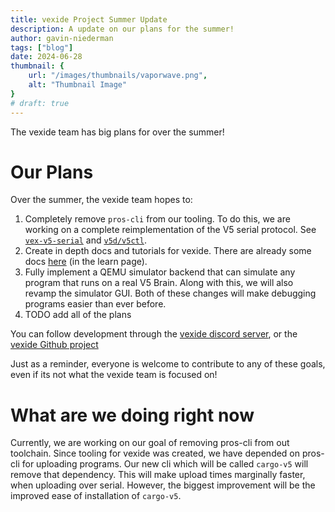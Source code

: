 ```yaml
---
title: vexide Project Summer Update
description: A update on our plans for the summer!
author: gavin-niederman
tags: ["blog"]
date: 2024-06-28
thumbnail: {
    url: "/images/thumbnails/vaporwave.png",
    alt: "Thumbnail Image"
}
# draft: true
---
```


The vexide team has big plans for over the summer!

# Our Plans

Over the summer, the vexide team hopes to:
1) Completely remove `pros-cli` from our tooling. To do this, we are working on a complete reimplementation of the V5 serial protocol. See [`vex-v5-serial`](https://github.com/vexide/vex-v5-serial) and [`v5d/v5ctl`](https://github.com/vexide/v5ctl).
2) Create in depth docs and tutorials for vexide. There are already some docs [here](/docs/) (in the learn page).
3) Fully implement a QEMU simulator backend that can simulate any program that runs on a real V5 Brain. Along with this, we will also revamp the simulator GUI. Both of these changes will make debugging programs easier than ever before.
4) TODO add all of the plans

You can follow development through the [vexide discord server](https://discord.gg/y9mcGuQRYz), or the [vexide Github project](https://github.com/orgs/vexide/projects/1)

Just as a reminder, everyone is welcome to contribute to any of these goals, even if its not what the vexide team is focused on!

# What are we doing right now

Currently, we are working on our goal of removing pros-cli from out toolchain.
Since tooling for vexide was created, we have depended on pros-cli for uploading programs. Our new cli which will be called ``cargo-v5`` will remove that dependency.
This will make upload times marginally faster, when uploading over serial. However, the biggest improvement will be the improved ease of installation of ``cargo-v5``. 
